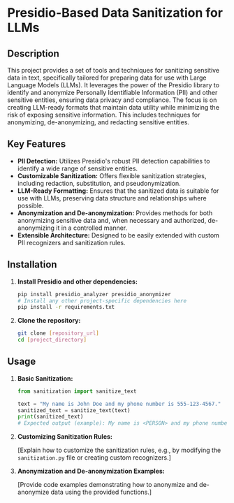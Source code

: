 # Presidio-Based Data Sanitization for LLMs

## Description

This project provides a set of tools and techniques for sanitizing sensitive data in text, specifically tailored for preparing data for use with Large Language Models (LLMs). It leverages the power of the Presidio library to identify and anonymize Personally Identifiable Information (PII) and other sensitive entities, ensuring data privacy and compliance. The focus is on creating LLM-ready formats that maintain data utility while minimizing the risk of exposing sensitive information.  This includes techniques for anonymizing, de-anonymizing, and redacting sensitive entities.

## Key Features

*   **PII Detection:** Utilizes Presidio's robust PII detection capabilities to identify a wide range of sensitive entities.
*   **Customizable Sanitization:** Offers flexible sanitization strategies, including redaction, substitution, and pseudonymization.
*   **LLM-Ready Formatting:**  Ensures that the sanitized data is suitable for use with LLMs, preserving data structure and relationships where possible.
*   **Anonymization and De-anonymization:** Provides methods for both anonymizing sensitive data and, when necessary and authorized, de-anonymizing it in a controlled manner.
*   **Extensible Architecture:** Designed to be easily extended with custom PII recognizers and sanitization rules.

## Installation

1.  **Install Presidio and other dependencies:**

    ```bash
    pip install presidio_analyzer presidio_anonymizer
    # Install any other project-specific dependencies here
    pip install -r requirements.txt
    ```

2.  **Clone the repository:**

    ```bash
    git clone [repository_url]
    cd [project_directory]
    ```

## Usage

1.  **Basic Sanitization:**

    ```python
    from sanitization import sanitize_text

    text = "My name is John Doe and my phone number is 555-123-4567."
    sanitized_text = sanitize_text(text)
    print(sanitized_text)
    # Expected output (example): My name is <PERSON> and my phone number is <PHONE_NUMBER>.
    ```

2.  **Customizing Sanitization Rules:**

    [Explain how to customize the sanitization rules, e.g., by modifying the `sanitization.py` file or creating custom recognizers.]

3.  **Anonymization and De-anonymization Examples:**

    [Provide code examples demonstrating how to anonymize and de-anonymize data using the provided functions.]


